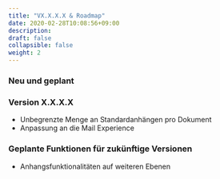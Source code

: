 ```yaml
---
title: "VX.X.X.X & Roadmap"
date: 2020-02-28T10:08:56+09:00
description: 
draft: false
collapsible: false
weight: 2
---
```

### Neu und geplant

### Version X.X.X.X
- Unbegrenzte Menge an Standardanhängen pro Dokument
- Anpassung an die Mail Experience

### Geplante Funktionen für zukünftige Versionen
- Anhangsfunktionalitäten auf weiteren Ebenen

